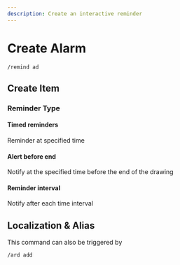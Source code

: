 ```yaml
---
description: Create an interactive reminder
---
```


# Create Alarm

```
/remind ad
```

## Create Item

### Reminder Type

#### Timed reminders

Reminder at specified time

#### Alert before end

Notify at the specified time before the end of the drawing

#### Reminder interval

Notify after each time interval

## Localization & Alias

This command can also be triggered by

```
/ard add
```

